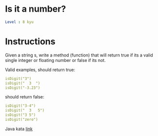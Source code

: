 # Is it a number?

```yaml
Level : 8 kyu
```

# Instructions

Given a string s, write a method (function) that will return true if its a valid single integer or floating number or false if its not.

Valid examples, should return true:

```yaml
isDigit("3")
isDigit("  3  ")
isDigit("-3.23")
```

should return false:

```yaml
isDigit("3-4")
isDigit("  3   5")
isDigit("3 5")
isDigit("zero")
```

Java kata [link](https://www.codewars.com/kata/57126304cdbf63c6770012bd/train/java)